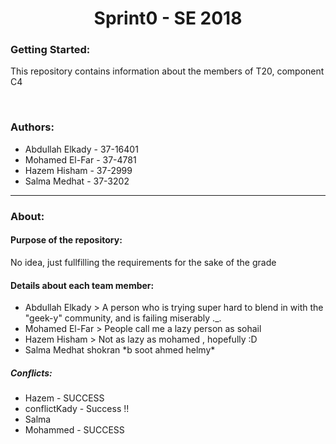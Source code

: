 
<h1 align="center">Sprint0 - SE 2018</h1>

<h3>Getting Started:</h3>
<p> This repository contains information about the members of T20, component C4 </p>
<br> 
<h3>Authors:</h3>
<ul>
	<li>Abdullah Elkady - 37-16401</li>
	<li>Mohamed El-Far - 37-4781</li>
	<li>Hazem Hisham - 37-2999</li>
	<li>Salma Medhat - 37-3202</li>
</ul>
<hr>
<h3 text-align="center" >About:</h3>
<h4>Purpose of the repository:</h4>
<p>No idea, just fullfilling the requirements for the sake of the grade</p>
<h4>Details about each team member:</h4> 
<ul>
	<li>Abdullah Elkady > A person who is trying super hard to blend in with the "geek-y" community, and is failing miserably ._.</li>
	<li>Mohamed El-Far > People call me a lazy person as sohail</li>
	<li>Hazem Hisham > Not as lazy as mohamed , hopefully :D 
	<li>Salma Medhat shokran *b soot ahmed helmy* </li></li>
</ul> 

<h5>Conflicts: </h5>

<ul>
	<li>Hazem - SUCCESS</li>
	<li>conflictKady - Success !!</li>
	<li>Salma</li>
	<li>Mohammed - SUCCESS</li>

	

</ul>